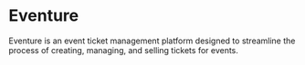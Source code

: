 # Eventure

Eventure is an event ticket management platform designed to streamline the process of creating, managing, and selling tickets for events.
